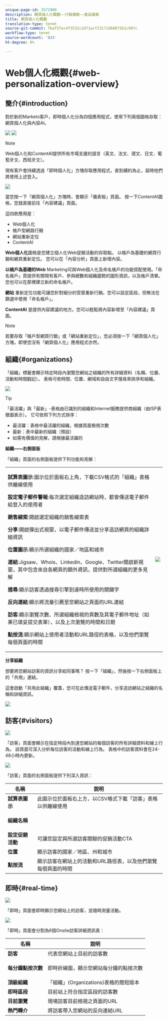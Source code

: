 ```yaml
---
unique-page-id: 3571900
description: 網頁個人化概觀——行銷檔案——產品檔案
title: 網頁個人化概觀
translation-type: tm+mt
source-git-commit: fbaf57ec4f3532c2d71acf23171d60873b1c997c
workflow-type: tm+mt
source-wordcount: '833'
ht-degree: 0%

---
```



# Web個人化概觀{#web-personalization-overview}

## 簡介{#introduction}

對於新的Marketo客戶，即時個人化分為四個應用程式，使用下列兩個圖格存取：網頁個人化與內容AI。

![](assets/pasted-image-at-2016-03-23-02-45-pm.png) ![](assets/mlm-homepage-content-ai-281-29.png)

>[!NOTE]
>
>Web個人化和ContentAI提供所有市場支援的語言（英文、法文、德文、日文、葡萄牙文、西班牙文）。

現有客戶會持續透過「即時個人化」方塊存取應用程式，直到續約為止，屆時他們將使用上述登入。

![](assets/image2016-2-9-8-3a52-3a32.png)

當您按一下「網頁個人化」方塊時，會顯示「儀表板」頁面。 按一下ContentAI圖格，您就直接前往「內容建議」頁面。

這四款應用是：

* Web個人化
* 帳戶型網路行銷
* 網站重新定位
* ContentAI

**Web個人化**&#x200B;圖格是您建立個人化Web促銷活動的存取點。 以帳戶為基礎的網頁行銷和網頁重新定位。 您可以在「內容分析」頁面上新增內容。

**以帳戶為基礎的Web** Marketing可與Web個人化及命名帳戶的功能搭配使用。「命名帳戶」頁提供有關現有客戶、參與總數和組織趨勢的圖形資訊，以及帳戶清單。 您也可以在那裡建立新的命名帳戶。

**網站** 重新定位功能可讓您針對細分的受眾重新行銷。您可以設定區段，但無法在篩選中使用「命名帳戶」。

**ContentAI** 是提供內容建議的地方。您可以輕鬆將內容新增至「內容建議」頁面。

>[!NOTE]
>
>若要存取「帳戶型網頁行銷」或「網站重新定位」，您必須按一下「網頁個人化」方塊，即使您沒有「網頁個人化」應用程式亦然。

## 組織{#organizations}

「組織」標籤會顯示特定時段內瀏覽您網站之組織的所有詳細資料（名稱、位置、活動和時間戳記）。 表格可依時間、位置、網域和自由文字搜尋來排序和組織。

![](assets/image2014-11-10-19-3a23-3a18.png)

>[!TIP]
>
>「最活躍」與「最新」-表格由已識別的組織和Internet服務提供商組織（由ISP表徵圖表示）。 它可依照下列方式排序：
>
>* 最活躍：表格中最活躍的組織，根據頁面檢視次數
>* 最新：表中最新的組織（預設）
>* 如需有價值的見解，請根據最活躍的


**組織——右側面板**

「組織」頁面的右側面板提供下列功能和見解：

<table> 
 <tbody> 
  <tr> 
   <td><p><strong>試算表圖示</strong>:圖示位於面板右上角，下載CSV格式的「組織」表格供離線使用</p><p><strong>設定電子郵件警報</strong>:每次選定組織造訪網站時，都會傳送電子郵件給登入的使用者</p><p><strong>銷售線索</strong>:開啟選定組織的銷售線索表</p><p><strong>分享</strong>:開啟彈出式視窗，以電子郵件傳送並分享造訪網頁的組織詳細資訊</p><p><strong>位置圖示</strong>:顯示所選組織的國家／地區和城市</p><p><strong>連結</strong>:Jigsaw、Whois、Linkedin、Google、Twitter開啟新視窗，其中包含來自各網頁的額外資訊，提供對所選組織的更多見解</p><p><strong>搜尋</strong>:顯示訪客透過搜尋引擎到達時所使用的關鍵字</p><p><strong>反向連結</strong>:顯示將流量引薦至您網站之頁面的URL連結</p><p><strong>訪客</strong>:顯示瀏覽次數、所選組織檢視的頁數及其電子郵件地址（如果已填妥提交表單），以及上次瀏覽的時間和日期</p><p><strong>點按流</strong>:顯示網站上使用者活動和URL路徑的表格，以及他們瀏覽每個頁面的時間</p></td> 
   <td><img src="assets/image2014-11-10-19-3a22-3a47.png" data-linked-resource-id="5046291" data-linked-resource-type="attachment" data-base-url="https://docs.marketo.com" data-linked-resource-container-id="3571900"></td> 
  </tr> 
 </tbody> 
</table>

**分享組織**

想要將您網站訪客的資訊分享給同事嗎？ 按一下「組織」，然後按一下右側面板上的「共用」連結。

這會啟動「共用此組織」覆蓋，您可在此傳送電子郵件，分享造訪網站之組織的名稱和詳細資訊。

![](assets/image2014-11-10-19-3a25-3a42.png)

## 訪客{#visitors}

![](assets/wp-vis.jpg)

「訪客」頁面會顯示在指定時段內到達您網站的每個訪客的所有詳細資料和線上行為。 該頁面可深入分析每位訪客的活動和線上行為。 表格中的訪客資料會在24-48小時內更新。

![](assets/image2014-11-10-19-3a45-3a49.png)

「訪客」頁面的右側面板提供下列深入資訊：

<table> 
 <thead> 
  <tr> 
   <th colspan="1" rowspan="1">名稱</th> 
   <th colspan="1" rowspan="1">說明</th> 
  </tr> 
 </thead> 
 <tbody> 
  <tr> 
   <td colspan="1" rowspan="1"><strong>試算表圖示</strong></td> 
   <td colspan="1" rowspan="1">此圖示位於面板右上方，以CSV格式下載「訪客」表格以供離線使用</td> 
  </tr> 
  <tr> 
   <td colspan="1" rowspan="1"><p><strong>組織名稱</strong></p></td> 
   <td colspan="1" rowspan="1"> </td> 
  </tr> 
  <tr> 
   <td colspan="1" rowspan="1"><strong>設定促銷活動</strong></td> 
   <td colspan="1" rowspan="1">可讓您設定與所選訪客關聯的促銷活動CTA</td> 
  </tr> 
  <tr> 
   <td colspan="1"><strong>位置</strong></td> 
   <td colspan="1">顯示訪客的國家／地區、州和城市</td> 
  </tr> 
  <tr> 
   <td colspan="1" rowspan="1"><strong>點按流</strong></td> 
   <td colspan="1" rowspan="1">顯示訪客在網站上的活動和URL路徑表，以及他們瀏覽每個頁面的時間</td> 
  </tr> 
 </tbody> 
</table>

## 即時{#real-time}

![](assets/wp-real.jpg)

「即時」頁面會即時顯示您網站上的訪客，並隨時測量活動。

![](assets/image2014-11-10-19-3a49-3a55.png)

「即時」頁面會分割為6個Onsite訪客詳細資訊表：

<table> 
 <thead> 
  <tr> 
   <th colspan="1" rowspan="1">名稱</th> 
   <th colspan="1" rowspan="1">說明</th> 
  </tr> 
 </thead> 
 <tbody> 
  <tr> 
   <td colspan="1" rowspan="1"><strong>訪客</strong></td> 
   <td colspan="1" rowspan="1"> 代表您網站上目前的訪客數</td> 
  </tr> 
  <tr> 
   <td colspan="1" rowspan="1"><p><strong>每分鐘點按次數</strong></p></td> 
   <td colspan="1" rowspan="1"> 即時折線圖，顯示您網站每分鐘的點按次數</td> 
  </tr> 
  <tr> 
   <td colspan="1" rowspan="1"><strong>頂級組織</strong></td> 
   <td colspan="1" rowspan="1">「組織」(Organizations)表格的簡短版本</td> 
  </tr> 
  <tr> 
   <td colspan="1"><strong>即時區段</strong></td> 
   <td colspan="1">目前站上符合指定區段的訪客數</td> 
  </tr> 
  <tr> 
   <td colspan="1"><strong>目前瀏覽</strong></td> 
   <td colspan="1">現場訪客目前檢視之頁面的URL</td> 
  </tr> 
  <tr> 
   <td colspan="1" rowspan="1"><strong>熱門轉介</strong></td> 
   <td colspan="1" rowspan="1">將訪客帶入您網站的反向連結URL</td> 
  </tr> 
 </tbody> 
</table>
